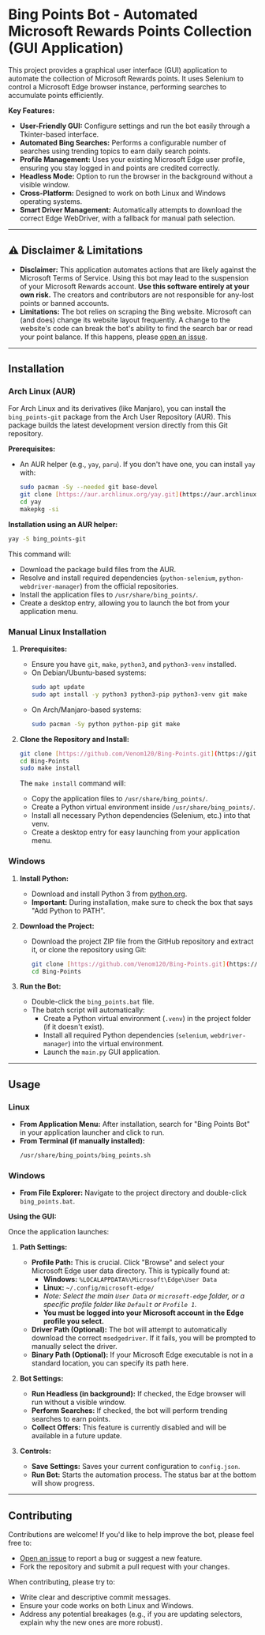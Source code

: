 # Bing Points Bot - Automated Microsoft Rewards Points Collection (GUI Application)

This project provides a graphical user interface (GUI) application to automate the collection of Microsoft Rewards points. It uses Selenium to control a Microsoft Edge browser instance, performing searches to accumulate points efficiently.

**Key Features:**
* **User-Friendly GUI:** Configure settings and run the bot easily through a Tkinter-based interface.
* **Automated Bing Searches:** Performs a configurable number of searches using trending topics to earn daily search points.
* **Profile Management:** Uses your existing Microsoft Edge user profile, ensuring you stay logged in and points are credited correctly.
* **Headless Mode:** Option to run the browser in the background without a visible window.
* **Cross-Platform:** Designed to work on both Linux and Windows operating systems.
* **Smart Driver Management:** Automatically attempts to download the correct Edge WebDriver, with a fallback for manual path selection.

---

## ⚠️ Disclaimer & Limitations

* **Disclaimer:** This application automates actions that are likely against the Microsoft Terms of Service. Using this bot may lead to the suspension of your Microsoft Rewards account. **Use this software entirely at your own risk.** The creators and contributors are not responsible for any-lost points or banned accounts.
* **Limitations:** The bot relies on scraping the Bing website. Microsoft can (and does) change its website layout frequently. A change to the website's code can break the bot's ability to find the search bar or read your point balance. If this happens, please [open an issue](https://github.com/Venom120/Bing-Points/issues).

---

## Installation

### Arch Linux (AUR)

For Arch Linux and its derivatives (like Manjaro), you can install the `bing_points-git` package from the Arch User Repository (AUR). This package builds the latest development version directly from this Git repository.

**Prerequisites:**
* An AUR helper (e.g., `yay`, `paru`). If you don't have one, you can install `yay` with:
    ```bash
    sudo pacman -Sy --needed git base-devel
    git clone [https://aur.archlinux.org/yay.git](https://aur.archlinux.org/yay.git)
    cd yay
    makepkg -si
    ```

**Installation using an AUR helper:**
```bash
yay -S bing_points-git
```

This command will:

  * Download the package build files from the AUR.
  * Resolve and install required dependencies (`python-selenium`, `python-webdriver-manager`) from the official repositories.
  * Install the application files to `/usr/share/bing_points/`.
  * Create a desktop entry, allowing you to launch the bot from your application menu.

### Manual Linux Installation

1.  **Prerequisites:**

      * Ensure you have `git`, `make`, `python3`, and `python3-venv` installed.
      * On Debian/Ubuntu-based systems:
        ```bash
        sudo apt update
        sudo apt install -y python3 python3-pip python3-venv git make
        ```
      * On Arch/Manjaro-based systems:
        ```bash
        sudo pacman -Sy python python-pip git make
        ```

2.  **Clone the Repository and Install:**

    ```bash
    git clone [https://github.com/Venom120/Bing-Points.git](https://github.com/Venom120/Bing-Points.git)
    cd Bing-Points
    sudo make install
    ```

    The `make install` command will:

      * Copy the application files to `/usr/share/bing_points/`.
      * Create a Python virtual environment inside `/usr/share/bing_points/`.
      * Install all necessary Python dependencies (Selenium, etc.) into that venv.
      * Create a desktop entry for easy launching from your application menu.

### Windows

1.  **Install Python:**

      * Download and install Python 3 from [python.org](https://www.python.org/downloads/).
      * **Important:** During installation, make sure to check the box that says "Add Python to PATH".

2.  **Download the Project:**

      * Download the project ZIP file from the GitHub repository and extract it, or clone the repository using Git:
        ```bash
        git clone [https://github.com/Venom120/Bing-Points.git](https://github.com/Venom120/Bing-Points.git)
        cd Bing-Points
        ```

3.  **Run the Bot:**

      * Double-click the `bing_points.bat` file.
      * The batch script will automatically:
          * Create a Python virtual environment (`.venv`) in the project folder (if it doesn't exist).
          * Install all required Python dependencies (`selenium`, `webdriver-manager`) into the virtual environment.
          * Launch the `main.py` GUI application.

-----

## Usage

### Linux

  * **From Application Menu:** After installation, search for "Bing Points Bot" in your application launcher and click to run.
  * **From Terminal (if manually installed):**
    ```bash
    /usr/share/bing_points/bing_points.sh
    ```

### Windows

  * **From File Explorer:** Navigate to the project directory and double-click `bing_points.bat`.

**Using the GUI:**

Once the application launches:

1.  **Path Settings:**

      * **Profile Path:** This is crucial. Click "Browse" and select your Microsoft Edge user data directory. This is typically found at:
          * **Windows:** `%LOCALAPPDATA%\Microsoft\Edge\User Data`
          * **Linux:** `~/.config/microsoft-edge/`
          * *Note: Select the main `User Data` or `microsoft-edge` folder, or a specific profile folder like `Default` or `Profile 1`.*
          * **You must be logged into your Microsoft account in the Edge profile you select.**
      * **Driver Path (Optional):** The bot will attempt to automatically download the correct `msedgedriver`. If it fails, you will be prompted to manually select the driver.
      * **Binary Path (Optional):** If your Microsoft Edge executable is not in a standard location, you can specify its path here.

2.  **Bot Settings:**

      * **Run Headless (in background):** If checked, the Edge browser will run without a visible window.
      * **Perform Searches:** If checked, the bot will perform trending searches to earn points.
      * **Collect Offers:** This feature is currently disabled and will be available in a future update.

3.  **Controls:**

      * **Save Settings:** Saves your current configuration to `config.json`.
      * **Run Bot:** Starts the automation process. The status bar at the bottom will show progress.

-----

## Contributing

Contributions are welcome\! If you'd like to help improve the bot, please feel free to:

  * [Open an issue](https://github.com/Venom120/Bing-Points/issues) to report a bug or suggest a new feature.
  * Fork the repository and submit a pull request with your changes.

When contributing, please try to:

  * Write clear and descriptive commit messages.
  * Ensure your code works on both Linux and Windows.
  * Address any potential breakages (e.g., if you are updating selectors, explain why the new ones are more robust).
